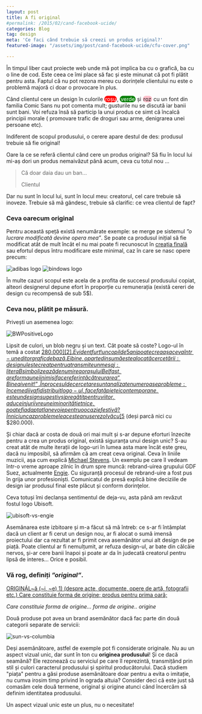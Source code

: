 ```yaml
---
layout: post
title: A fi original
#permalink: /2015/02/cand-facebook-ucide/
categories: Blog
tag: design
meta: 'Ce faci când trebuie să creezi un produs original?'
featured-image: "/assets/img/post/cand-facebook-ucide/cfu-cover.png"

---
```

În timpul liber caut proiecte web unde mă pot implica ba cu o grafică, ba cu o line de cod. Este ceea ce îmi place să fac și este minunat că pot fi plătit pentru asta. Faptul că nu pot rezona mereu cu dorințele clientului nu este o problemă majoră ci doar o provocare în plus.

Când clientul cere un design în culorile <span style="background-color: red; padding: 0 2px; color: white; border-radius:12px" >roșu</span>, <span style="background-color: green; padding: 0 2px; color: white; border-radius:12px" >verde</span> și <span style="background-color: pink; padding: 0 2px; border-radius:12px" >roz</span> cu un font din familia <span style="font-family: 'Comic Sans MS', cursive, sans-serif">Comic Sans</span> nu pot comenta mult; gusturile nu se discută iar banii sunt bani. Voi refuza însă să particip la unui produs ce simt că încalcă principii morale ( promovare trafic de droguri sau arme, denigrarea unei persoane etc).

Indiferent de scopul produsului, o cerere apare destul de des: produsul trebuie să fie original!

<!--more-->

Oare la ce se referă clientul când cere un produs original? Să fiu în locul lui mi-aș dori un produs nemaivăzut până acum, ceva cu totul nou ...


<blockquote>
  <p>Că doar daia dau un ban...</p>
  <span>Clientul</span>
</blockquote>

Dar nu sunt în locul lui, sunt în locul meu: creatorul, cel care trebuie să inoveze. Trebuie să mă gândesc, trebuie să clarific: ce vrea clientul de fapt?

### Ceva oarecum original

Pentru această speță există nenumărate exemple: se merge pe sistemul _”o lucrare modificată devine opera mea”_. Se poate ca produsul inițial să fie modificat atât de mult încât el nu mai poate fi recunoscut în [creația finală][1] sau efortul depus întru modificare este minimal, caz în care se nasc opere precum:

<img class="post-image" src="{{ site.baseurl }}/assets/img/post/original/org-1.jpg" alt="adibas logo"/>

<img class="post-image" src="{{ site.baseurl }}/assets/img/post/original/org-2.jpg" alt="bindows logo"/>


În multe cazuri scopul este acela de a profita de succesul produsului copiat, alteori designerul depune efort în proporție cu remunerația (există cereri de design cu recompensă de sub 5$).

### Ceva nou, plătit pe măsură.

Privești un asemenea logo:

<img src="{{ site.baseurl }}/assets/img/post/original/org-3.jpg" alt="BWPositiveLogo"/>

Lipsit de culori, un blob negru și un text. Cât poate să coste? Logo-ul în temă a costat [$280.000][2]. Evident furt! un copil de 5 ani poate crea așa ceva într-un editor grafic de bază. Ei bine, o parte din sumă este alocată cercetării: designul este creat pentru a transmite un mesaj: litera B simbolizează denumirea orașului Belfast, are forma unei inimi și face referință către urarea “Bine ai venit!”. În procesul de cercetare sunt analizate numeroase probleme: în ce medii va fi distribuit logo-ul, face față pieței contemporane, este un design sugestiv și pregătit pentru viitor, aduce injurii vreunei minorități etnice, poate fi adaptat la nevoie pentru o ocazie festivă? În nici un caz problemele acestea nu se rezolvă cu [5$][3] (deși parcă nici cu $280.000).

Și chiar dacă ar costa de două ori mai mult și s-ar depune eforturi înzecite pentru a crea un produs original, există siguranța unui design unic? S-au creat atât de multe iterații de logo-uri în lumea asta mare încât este greu, dacă nu imposibil, să afirmăm că am creat ceva original. Ceva în liniile muzicii, așa cum explică [Michael Stevens][4]. Un exemplu pe care îl vedeam într-o vreme aproape zilnic în drum spre muncă: rebrand-uirea grupului GDF Suez, actualmente [Engie][5]. Cu siguranță procesul de rebrand-uire a fost pus în grija unor profesioniști. Comunicatul de presă explică bine deciziile de design iar produsul final este plăcut și conform dorinţelor.

Ceva totuși îmi declanșa sentimentul de deja-vu, asta până am revăzut fostul logo Ubisoft.

<img class="post-image" src="{{ site.baseurl }}/assets/img/post/original/org-4.jpg" alt="ubisoft-vs-engie"/>

Asemănarea este izbitoare și m-a făcut să mă întreb: ce s-ar fi întâmplat dacă un client ar fi cerut un design nou, ar fi alocat o sumă imensă proiectului dar ca rezultat ar fi primit ceva asemănător unui alt design de pe piață. Poate clientul ar fi nemulțumit, ar refuza design-ul, ar bate din călcâie nervos, și-ar cere banii înapoi și poate ar da în judecată creatorul pentru lipsă de interes... Orice e posibil.

### Vă rog, definiți _”original”_.

<p class="dex">
 <a href="https://dexonline.ro/definitie/original">ORIGINÁL~ă (~i, ~e) 1) (despre acte, documente, opere de artă, fotografii etc.) Care constituie forma de origine; produs pentru prima oară; </a>
</p>

_Care constituie forma de origine... forma de origine.. origine_

Două produse pot avea un brand asemănător dacă fac parte din două categorii separate de servicii:

<img class="post-image" src="{{ site.baseurl }}/assets/img/post/original/org-5.png" alt="sun-vs-columbia"/>

Deși asemănătoare, astfel de exemple pot fi considerate originale. Nu au un aspect vizual unic, dar sunt în ton cu __originea produsului__! Și ce dacă seamănă? Ele rezonează cu serviciul pe care îl reprezintă, transmițând prin stil și culori caracterul produsului şi spiritul producătorului. Dacă studiem "piața" pentru a găsi produse asemănătoare doar pentru a evita o imitație, nu cumva irosim timp privind în ograda altuia? Consider deci că este just să comasăm cele două termene, original şi origine atunci când încercăm să definim identitatea produsului.

Un aspect vizual unic este un plus, nu o necesitate!

[1]: https://www.youtube.com/watch?v=fDxKca2rpsg
[2]: https://www.simpliowebstudio.com/most-expensive-logo-designs/#sthash.gTABfDgr.dpuf
[3]: https://www.fiverr.com/categories/graphics-design/creative-logo-design/#layout=auto&page=1
[4]: https://www.youtube.com/watch?v=DAcjV60RnRw
[5]: https://www.gdfsuez.ro/gdfsuez-devine-engie/
[6]: https://dexonline.ro/definitie/original
